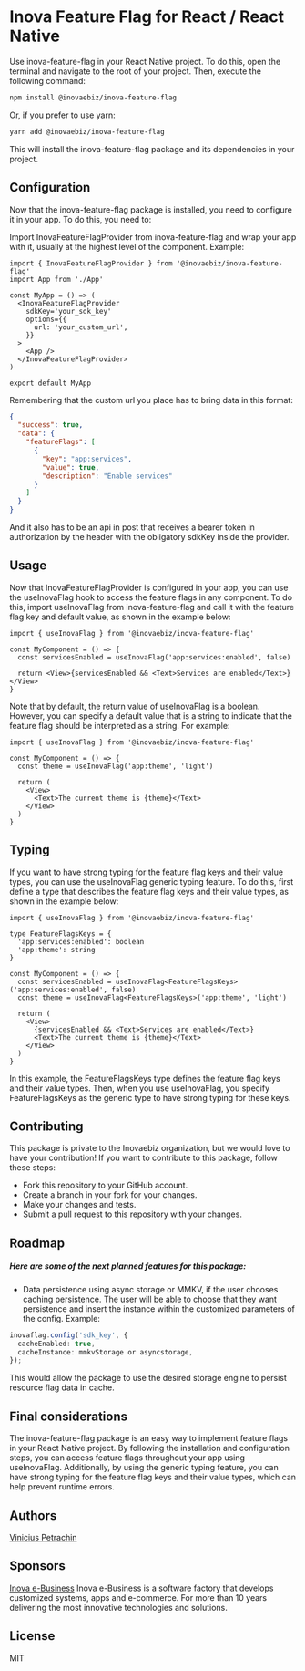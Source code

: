 # Inova Feature Flag for React / React Native

Use inova-feature-flag in your React Native project. To do this, open the terminal and navigate to the root of your project. Then, execute the following command:

```bash
npm install @inovaebiz/inova-feature-flag
```

Or, if you prefer to use yarn:

```bash
yarn add @inovaebiz/inova-feature-flag
```

This will install the inova-feature-flag package and its dependencies in your project.

## Configuration

Now that the inova-feature-flag package is installed, you need to configure it in your app. To do this, you need to:

Import InovaFeatureFlagProvider from inova-feature-flag and wrap your app with it, usually at the highest level of the component. Example:

```tsx
import { InovaFeatureFlagProvider } from '@inovaebiz/inova-feature-flag'
import App from './App'

const MyApp = () => (
  <InovaFeatureFlagProvider
    sdkKey='your_sdk_key'
    options={{
      url: 'your_custom_url',
    }}
  >
    <App />
  </InovaFeatureFlagProvider>
)

export default MyApp
```

Remembering that the custom url you place has to bring data in this format:

```json
{
  "success": true,
  "data": {
    "featureFlags": [
      {
        "key": "app:services",
        "value": true,
        "description": "Enable services"
      }
    ]
  }
}
```

And it also has to be an api in post that receives a bearer token in authorization by the header with the obligatory sdkKey inside the provider.

## Usage

Now that InovaFeatureFlagProvider is configured in your app, you can use the useInovaFlag hook to access the feature flags in any component. To do this, import useInovaFlag from inova-feature-flag and call it with the feature flag key and default value, as shown in the example below:

```tsx
import { useInovaFlag } from '@inovaebiz/inova-feature-flag'

const MyComponent = () => {
  const servicesEnabled = useInovaFlag('app:services:enabled', false)

  return <View>{servicesEnabled && <Text>Services are enabled</Text>}</View>
}
```

Note that by default, the return value of useInovaFlag is a boolean. However, you can specify a default value that is a string to indicate that the feature flag should be interpreted as a string. For example:

```tsx
import { useInovaFlag } from '@inovaebiz/inova-feature-flag'

const MyComponent = () => {
  const theme = useInovaFlag('app:theme', 'light')

  return (
    <View>
      <Text>The current theme is {theme}</Text>
    </View>
  )
}
```

## Typing

If you want to have strong typing for the feature flag keys and their value types, you can use the useInovaFlag generic typing feature. To do this, first define a type that describes the feature flag keys and their value types, as shown in the example below:

```tsx
import { useInovaFlag } from '@inovaebiz/inova-feature-flag'

type FeatureFlagsKeys = {
  'app:services:enabled': boolean
  'app:theme': string
}

const MyComponent = () => {
  const servicesEnabled = useInovaFlag<FeatureFlagsKeys>('app:services:enabled', false)
  const theme = useInovaFlag<FeatureFlagsKeys>('app:theme', 'light')

  return (
    <View>
      {servicesEnabled && <Text>Services are enabled</Text>}
      <Text>The current theme is {theme}</Text>
    </View>
  )
}
```

In this example, the FeatureFlagsKeys type defines the feature flag keys and their value types. Then, when you use useInovaFlag, you specify FeatureFlagsKeys as the generic type to have strong typing for these keys.

## Contributing

This package is private to the Inovaebiz organization, but we would love to have your contribution! If you want to contribute to this package, follow these steps:

- Fork this repository to your GitHub account.
- Create a branch in your fork for your changes.
- Make your changes and tests.
- Submit a pull request to this repository with your changes.

## Roadmap

##### Here are some of the next planned features for this package:

- Data persistence using async storage or MMKV, if the user chooses caching persistence. The user will be able to choose that they want persistence and insert the instance within the customized parameters of the config. Example:

```typescript
inovaflag.config('sdk_key', {
  cacheEnabled: true,
  cacheInstance: mmkvStorage or asyncstorage,
});
```

This would allow the package to use the desired storage engine to persist resource flag data in cache.

## Final considerations

The inova-feature-flag package is an easy way to implement feature flags in your React Native project. By following the installation and configuration steps, you can access feature flags throughout your app using useInovaFlag. Additionally, by using the generic typing feature, you can have strong typing for the feature flag keys and their value types, which can help prevent runtime errors.

## Authors

[Vinicius Petrachin](https://github.com/viniciuspetrachin)

## Sponsors

[Inova e-Business](https://www.inovaebiz.com.br/)
Inova e-Business is a software factory that develops customized systems, apps and e-commerce. For more than 10 years delivering the most innovative technologies and solutions.

## License

MIT
